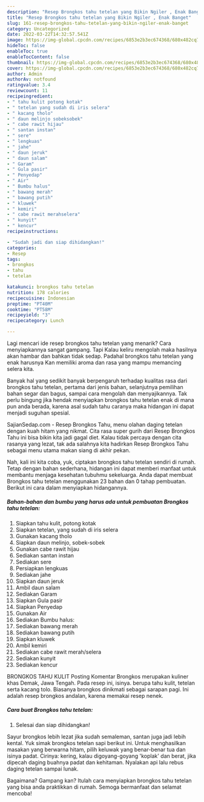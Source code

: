 ```yaml
---
description: "Resep Brongkos tahu tetelan yang Bikin Ngiler , Enak Banget"
title: "Resep Brongkos tahu tetelan yang Bikin Ngiler , Enak Banget"
slug: 161-resep-brongkos-tahu-tetelan-yang-bikin-ngiler-enak-banget
category: Uncategorized
date: 2022-03-22T14:32:57.541Z
image: https://img-global.cpcdn.com/recipes/6853e2b3ec674368/680x482cq70/brongkos-tahu-tetelan-foto-resep-utama.jpg
hideToc: false
enableToc: true
enableTocContent: false
thumbnail: https://img-global.cpcdn.com/recipes/6853e2b3ec674368/680x482cq70/brongkos-tahu-tetelan-foto-resep-utama.jpg
cover: https://img-global.cpcdn.com/recipes/6853e2b3ec674368/680x482cq70/brongkos-tahu-tetelan-foto-resep-utama.jpg
author: Admin
authorAv: notfound
ratingvalue: 3.4
reviewcount: 11
recipeingredient:
- " tahu kulit potong kotak"
- " tetelan yang sudah di iris selera"
- " kacang tholo"
- " daun melinjo sobeksobek"
- " cabe rawit hijau"
- " santan instan"
- " sere"
- " lengkuas"
- " jahe"
- " daun jeruk"
- " daun salam"
- " Garam"
- " Gula pasir"
- " Penyedap"
- " Air"
- " Bumbu halus"
- " bawang merah"
- " bawang putih"
- " kluwek"
- " kemiri"
- " cabe rawit merahselera"
- " kunyit"
- " kencur"
recipeinstructions:

- "Sudah jadi dan siap dihidangkan!"
categories:
- Resep
tags:
- brongkos
- tahu
- tetelan

katakunci: brongkos tahu tetelan 
nutrition: 178 calories
recipecuisine: Indonesian
preptime: "PT40M"
cooktime: "PT58M"
recipeyield: "3"
recipecategory: Lunch

---
```



Lagi mencari ide resep brongkos tahu tetelan yang menarik? Cara menyiapkannya sangat gampang. Tapi Kalau keliru mengolah maka hasilnya akan hambar dan bahkan tidak sedap. Padahal brongkos tahu tetelan yang enak harusnya Kan memiliki aroma dan rasa yang mampu memancing selera kita.


Banyak hal yang sedikit banyak berpengaruh terhadap kualitas rasa dari brongkos tahu tetelan, pertama dari jenis bahan, selanjutnya pemilihan bahan segar dan bagus, sampai cara mengolah dan menyajikannya. Tak perlu bingung jika hendak menyiapkan brongkos tahu tetelan enak di mana pun anda berada, karena asal sudah tahu caranya maka hidangan ini dapat menjadi suguhan spesial.

SajianSedap.com - Resep Brongkos Tahu, menu olahan daging tetelan dengan kuah hitam yang nikmat. Cita rasa super gurih dari Resep Brongkos Tahu ini bisa bikin kita jadi gagal diet. Kalau tidak percaya dengan cita rasanya yang lezat, tak ada salahnya kita hadirkan Resep Brongkos Tahu sebagai menu utama makan siang di akhir pekan.


Nah, kali ini kita coba, yuk, ciptakan brongkos tahu tetelan sendiri di rumah. Tetap dengan bahan sederhana, hidangan ini dapat memberi manfaat untuk membantu menjaga kesehatan tubuhmu sekeluarga. Anda dapat membuat Brongkos tahu tetelan menggunakan 23 bahan dan 0 tahap pembuatan. Berikut ini cara dalam menyiapkan hidangannya.

<!--inarticleads1-->

##### Bahan-bahan dan bumbu yang harus ada untuk pembuatan Brongkos tahu tetelan:

1. Siapkan  tahu kulit, potong kotak
1. Siapkan  tetelan, yang sudah di iris selera
1. Gunakan  kacang tholo
1. Siapkan  daun melinjo, sobek-sobek
1. Gunakan  cabe rawit hijau
1. Sediakan  santan instan
1. Sediakan  sere
1. Persiapkan  lengkuas
1. Sediakan  jahe
1. Siapkan  daun jeruk
1. Ambil  daun salam
1. Sediakan  Garam
1. Siapkan  Gula pasir
1. Siapkan  Penyedap
1. Gunakan  Air
1. Sediakan  Bumbu halus:
1. Sediakan  bawang merah
1. Sediakan  bawang putih
1. Siapkan  kluwek
1. Ambil  kemiri
1. Sediakan  cabe rawit merah/selera
1. Sediakan  kunyit
1. Sediakan  kencur


BRONGKOS TAHU KULIT Posting Komentar Brongkos merupakan kuliner khas Demak, Jawa Tengah. Pada resep ini, isinya. berupa tahu kulit, tetelan serta kacang tolo. Biasanya brongkos dinikmati sebagai sarapan pagi. Ini adalah resep brongkos andalan, karena memakai resep nenek. 

<!--inarticleads2-->

##### Cara buat Brongkos tahu tetelan:


1. Selesai dan siap dihidangkan!

Sayur brongkos lebih lezat jika sudah semaleman, santan juga jadi lebih kental. Yuk simak brongkos tetelan sapi berikut ini. Untuk menghasilkan masakan yang berwarna hitam, pilih keluwak yang benar-benar tua dan isinya padat. Cirinya: kering, kalau digoyang-goyang &#39;koplak&#39; dan berat, jika dipecah daging buahnya padat dan kehitaman. Nyalakan api lalu rebus daging tetelan sampai lunak. 

Bagaimana? Gampang kan? Itulah cara menyiapkan brongkos tahu tetelan yang bisa anda praktikkan di rumah. Semoga bermanfaat dan selamat mencoba!
